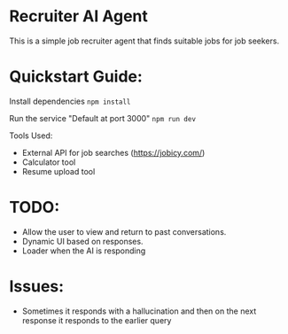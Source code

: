 # Recruiter AI Agent

This is a simple job recruiter agent that finds suitable jobs for job seekers.

# Quickstart Guide:

Install dependencies
`npm install`

Run the service "Default at port 3000"
`npm run dev`

Tools Used:
- External API for job searches (https://jobicy.com/)
- Calculator tool
- Resume upload tool

# TODO:
- Allow the user to view and return to past conversations.
- Dynamic UI based on responses.
- Loader when the AI is responding

# Issues:
- Sometimes it responds with a hallucination and then on the next response it responds to the earlier query

